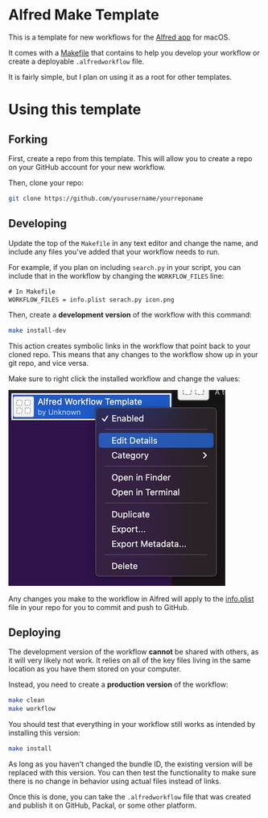 # Alfred Make Template

This is a template for new workflows for the [Alfred app][] for macOS. 

It comes with a [Makefile]() that contains to help you develop your workflow or create a deployable `.alfredworkflow` file.

It is fairly simple, but I plan on using it as a root for other templates.

[Alfred app]: https://alfredapp.com/

# Using this template

## Forking

First, create a repo from this template. This will allow you to create a repo on your GitHub account for your new workflow.

Then, clone your repo:

```sh
git clone https://github.com/yourusername/yourreponame
```

## Developing

Update the top of the `Makefile` in any text editor and change the name, and include any files you've added that your workflow needs to run.

For example, if you plan on including `search.py` in your script, you can include that in the workflow by changing the `WORKFLOW_FILES` line:

```
# In Makefile
WORKFLOW_FILES = info.plist serach.py icon.png
```

Then, create a **development version** of the workflow with this command:

```sh
make install-dev
```

This action creates symbolic links in the workflow that point back to your cloned repo. This means that any changes to the workflow show up in your git repo, and vice versa.

Make sure to right click the installed workflow and change the values:

![Right click the workflow in the workflow list, and then click Edit Details](readme-images/right-click-edit-details.jpg)

Any changes you make to the workflow in Alfred will apply to the [info.plist]() file in your repo for you to commit and push to GitHub.

## Deploying

The development version of the workflow **cannot** be shared with others, as it will very likely not work. It relies on all of the key files living in the same location as you have them stored on your computer.

Instead, you need to create a **production version** of the workflow:

```sh
make clean
make workflow
```

You should test that everything in your workflow still works as intended by installing this version:

```sh
make install
```

As long as you haven't changed the bundle ID, the existing version will be replaced with this version. You can then test the functionality to make sure there is no change in behavior using actual files instead of links.

Once this is done, you can take the `.alfredworkflow` file that was created and publish it on GitHub, Packal, or some other platform.